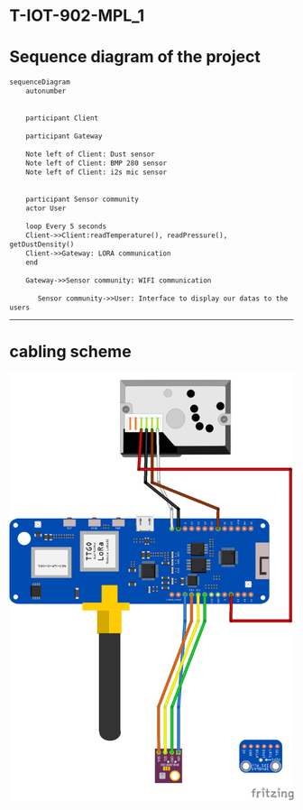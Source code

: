 # T-IOT-902-MPL_1
<script>
  mermaid.initialize({ sequence: { showSequenceNumbers: true } });
</script>

# Sequence diagram of the project

```mermaid
sequenceDiagram
    autonumber

    
    participant Client

    participant Gateway
    
    Note left of Client: Dust sensor
    Note left of Client: BMP 280 sensor
    Note left of Client: i2s mic sensor

    
    participant Sensor community
    actor User
    
    loop Every 5 seconds
    Client->>Client:readTemperature(), readPressure(), getDustDensity()
    Client->>Gateway: LORA communication
    end

    Gateway->>Sensor community: WIFI communication
    
       Sensor community->>User: Interface to display our datas to the users
```
----------------------------------------------------------------
# cabling scheme
![Schema de cablage Image](static/schema_cablage.png)